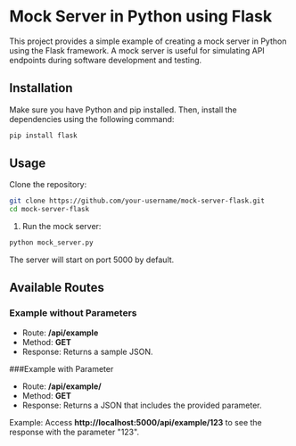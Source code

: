 # Mock Server in Python using Flask

This project provides a simple example of creating a mock server in Python using the Flask framework. A mock server is useful for simulating API endpoints during software development and testing.

## Installation

Make sure you have Python and pip installed. Then, install the dependencies using the following command:

```bash
pip install flask
```

## Usage
Clone the repository:
```bash
git clone https://github.com/your-username/mock-server-flask.git
cd mock-server-flask
```
1. Run the mock server:
```bash
python mock_server.py
```
The server will start on port 5000 by default.

## Available Routes

### Example without Parameters
- Route: **/api/example**
- Method: **GET**
- Response: Returns a sample JSON.

###Example with Parameter
- Route: **/api/example/<parameter>**
- Method: **GET**
- Response: Returns a JSON that includes the provided parameter.

Example: Access **http://localhost:5000/api/example/123** to see the response with the parameter "123".